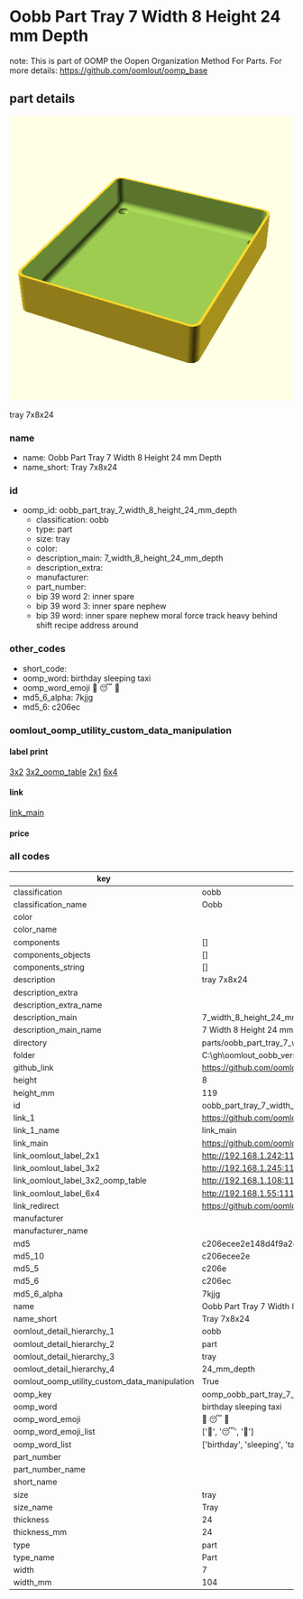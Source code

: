 # Oobb Part Tray 7 Width 8 Height 24 mm Depth  

note: This is part of OOMP the Oopen Organization Method For Parts. For more details: https://github.com/oomlout/oomp_base

##  part details
  

[![](3dpr.png)](3dpr.png)

tray 7x8x24



### name
* name: Oobb Part Tray 7 Width 8 Height 24 mm Depth
* name_short: Tray 7x8x24 
### id
* oomp_id: oobb_part_tray_7_width_8_height_24_mm_depth
  * classification: oobb
  * type: part
  * size: tray
  * color: 
  * description_main: 7_width_8_height_24_mm_depth
  * description_extra: 
  * manufacturer: 
  * part_number: 
  * bip 39 word 2: inner spare
  * bip 39 word 3: inner spare nephew
  * bip 39 word: inner spare nephew moral force track heavy behind shift recipe address around

### other_codes
* short_code: 
* oomp_word: birthday sleeping taxi
* oomp_word_emoji :birthday: :sleeping: :taxi:
* md5_6_alpha: 7kjjg
* md5_6: c206ec






### oomlout_oomp_utility_custom_data_manipulation
#### label print
[3x2](http://192.168.1.245:1112/?label=oomp%207kjjg)
[3x2_oomp_table](http://192.168.1.108:1112/?label=oomp%207kjjg)
[2x1](http://192.168.1.242:1112/?label=oomp%207kjjg)
[6x4](http://192.168.1.55:1112/?label=oomp%207kjjg)    

#### link

[link_main](https://github.com/oomlout/oomlout_oobb_version_4_generated_parts/tree/main/navigation_oomp/oobb/part/tray/7_width_8_height_24_mm_depth/part)                              

#### price







### all codes 
| key | value |  
| --- | --- |  
| classification | oobb |  
| classification_name | Oobb |  
| color |  |  
| color_name |  |  
| components | [] |  
| components_objects | [] |  
| components_string | [] |  
| description | tray 7x8x24 |  
| description_extra |  |  
| description_extra_name |  |  
| description_main | 7_width_8_height_24_mm_depth |  
| description_main_name | 7 Width 8 Height 24 mm Depth |  
| directory | parts/oobb_part_tray_7_width_8_height_24_mm_depth |  
| folder | C:\gh\oomlout_oobb_version_4_generated_parts\parts\oobb_part_tray_7_width_8_height_24_mm_depth |  
| github_link | https://github.com/oomlout/oomlout_oomp_part_src/tree/main/parts/oobb_part_tray_7_width_8_height_24_mm_depth |  
| height | 8 |  
| height_mm | 119 |  
| id | oobb_part_tray_7_width_8_height_24_mm_depth |  
| link_1 | https://github.com/oomlout/oomlout_oobb_version_4_generated_parts/tree/main/navigation_oomp/oobb/part/tray/7_width_8_height_24_mm_depth/part |  
| link_1_name | link_main |  
| link_main | https://github.com/oomlout/oomlout_oobb_version_4_generated_parts/tree/main/navigation_oomp/oobb/part/tray/7_width_8_height_24_mm_depth/part |  
| link_oomlout_label_2x1 | http://192.168.1.242:1112/?label=oomp%207kjjg |  
| link_oomlout_label_3x2 | http://192.168.1.245:1112/?label=oomp%207kjjg |  
| link_oomlout_label_3x2_oomp_table | http://192.168.1.108:1112/?label=oomp%207kjjg |  
| link_oomlout_label_6x4 | http://192.168.1.55:1112/?label=oomp%207kjjg |  
| link_redirect | https://github.com/oomlout/oomlout_oobb_version_4_generated_parts/tree/main/parts/oobb_tray_07_08_24 |  
| manufacturer |  |  
| manufacturer_name |  |  
| md5 | c206ecee2e148d4f9a2d88fb28b41ba3 |  
| md5_10 | c206ecee2e |  
| md5_5 | c206e |  
| md5_6 | c206ec |  
| md5_6_alpha | 7kjjg |  
| name | Oobb Part Tray 7 Width 8 Height 24 mm Depth |  
| name_short | Tray 7x8x24  |  
| oomlout_detail_hierarchy_1 | oobb |  
| oomlout_detail_hierarchy_2 | part |  
| oomlout_detail_hierarchy_3 | tray |  
| oomlout_detail_hierarchy_4 | 24_mm_depth |  
| oomlout_oomp_utility_custom_data_manipulation | True |  
| oomp_key | oomp_oobb_part_tray_7_width_8_height_24_mm_depth |  
| oomp_word | birthday sleeping taxi |  
| oomp_word_emoji | :birthday: :sleeping: :taxi: |  
| oomp_word_emoji_list | [':birthday:', ':sleeping:', ':taxi:'] |  
| oomp_word_list | ['birthday', 'sleeping', 'taxi'] |  
| part_number |  |  
| part_number_name |  |  
| short_name |  |  
| size | tray |  
| size_name | Tray |  
| thickness | 24 |  
| thickness_mm | 24 |  
| type | part |  
| type_name | Part |  
| width | 7 |  
| width_mm | 104 |  
